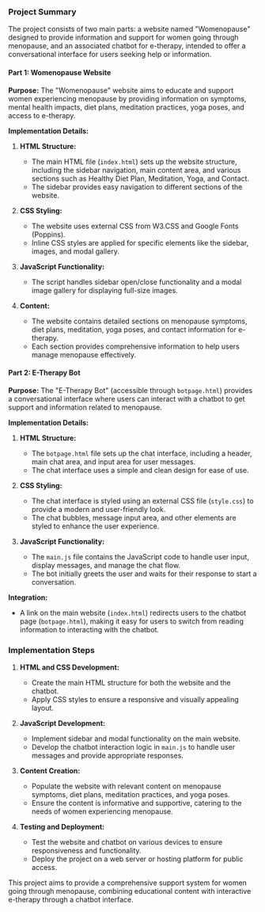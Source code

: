 ### Project Summary

The project consists of two main parts: a website named "Womenopause" designed to provide information and support for women going through menopause, and an associated chatbot for e-therapy, intended to offer a conversational interface for users seeking help or information.

#### Part 1: Womenopause Website

**Purpose:**
The "Womenopause" website aims to educate and support women experiencing menopause by providing information on symptoms, mental health impacts, diet plans, meditation practices, yoga poses, and access to e-therapy.

**Implementation Details:**
1. **HTML Structure:**
    - The main HTML file (`index.html`) sets up the website structure, including the sidebar navigation, main content area, and various sections such as Healthy Diet Plan, Meditation, Yoga, and Contact.
    - The sidebar provides easy navigation to different sections of the website.
    
2. **CSS Styling:**
    - The website uses external CSS from W3.CSS and Google Fonts (Poppins).
    - Inline CSS styles are applied for specific elements like the sidebar, images, and modal gallery.

3. **JavaScript Functionality:**
    - The script handles sidebar open/close functionality and a modal image gallery for displaying full-size images.

4. **Content:**
    - The website contains detailed sections on menopause symptoms, diet plans, meditation, yoga poses, and contact information for e-therapy.
    - Each section provides comprehensive information to help users manage menopause effectively.

#### Part 2: E-Therapy Bot

**Purpose:**
The "E-Therapy Bot" (accessible through `botpage.html`) provides a conversational interface where users can interact with a chatbot to get support and information related to menopause.

**Implementation Details:**
1. **HTML Structure:**
    - The `botpage.html` file sets up the chat interface, including a header, main chat area, and input area for user messages.
    - The chat interface uses a simple and clean design for ease of use.

2. **CSS Styling:**
    - The chat interface is styled using an external CSS file (`style.css`) to provide a modern and user-friendly look.
    - The chat bubbles, message input area, and other elements are styled to enhance the user experience.

3. **JavaScript Functionality:**
    - The `main.js` file contains the JavaScript code to handle user input, display messages, and manage the chat flow.
    - The bot initially greets the user and waits for their response to start a conversation.

**Integration:**
- A link on the main website (`index.html`) redirects users to the chatbot page (`botpage.html`), making it easy for users to switch from reading information to interacting with the chatbot.

### Implementation Steps
1. **HTML and CSS Development:**
    - Create the main HTML structure for both the website and the chatbot.
    - Apply CSS styles to ensure a responsive and visually appealing layout.

2. **JavaScript Development:**
    - Implement sidebar and modal functionality on the main website.
    - Develop the chatbot interaction logic in `main.js` to handle user messages and provide appropriate responses.

3. **Content Creation:**
    - Populate the website with relevant content on menopause symptoms, diet plans, meditation practices, and yoga poses.
    - Ensure the content is informative and supportive, catering to the needs of women experiencing menopause.

4. **Testing and Deployment:**
    - Test the website and chatbot on various devices to ensure responsiveness and functionality.
    - Deploy the project on a web server or hosting platform for public access.

This project aims to provide a comprehensive support system for women going through menopause, combining educational content with interactive e-therapy through a chatbot interface.
